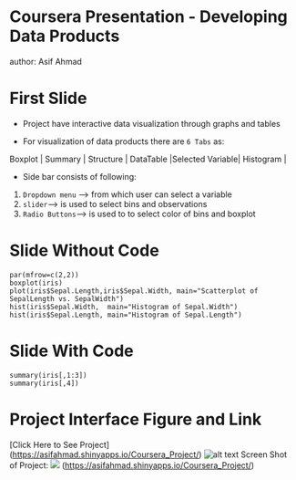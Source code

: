 Coursera Presentation - Developing Data Products
=================================================
author: Asif Ahmad


First Slide
========================================================
- Project have interactive data visualization through graphs and tables 
     
- For visualization of data products there are `6 Tabs` as:

Boxplot | Summary | Structure | DataTable  |Selected Variable| Histogram |

- Side bar consists of following:
        
 1. `Dropdown menu` -->  from which user can select a variable                                 
 2. `slider`--> is used to select bins and observations
 3. `Radio Buttons`--> is used to to select color of bins and boxplot


Slide Without Code
========================================================

```{r echo=FALSE }
par(mfrow=c(2,2))
boxplot(iris)
plot(iris$Sepal.Length,iris$Sepal.Width, main="Scatterplot of SepalLength vs. SepalWidth")
hist(iris$Sepal.Width,  main="Histogram of Sepal.Width")
hist(iris$Sepal.Length, main="Histogram of Sepal.Length")
```

Slide With Code
========================================================

```{r, echo=TRUE}
summary(iris[,1:3])
summary(iris[,4])

```

Project Interface Figure and Link 
========================================================
[Click Here to See Project] (https://asifahmad.shinyapps.io/Coursera_Project/) 
![alt text](shiny.jpg) 
Screen Shot of Project: ![](shiny.jpeg) (https://asifahmad.shinyapps.io/Coursera_Project/) 